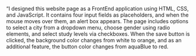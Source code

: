 “I designed this website page as a FrontEnd application using HTML, CSS, and JavaScript. 
It contains four input fields as placeholders, and when the mouse moves over them, an alert box appears.
The page includes options to select a city from a dropdown menu, choose gender using radio elements, and select study levels via checkboxes.
When the save button is clicked, the background color changes from white to orange, and as an additional feature, the button color changes from aquaBlue to red. 
